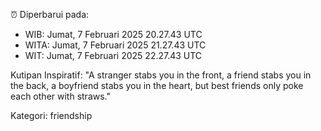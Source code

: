 ⏰ Diperbarui pada:
- WIB: Jumat, 7 Februari 2025 20.27.43 UTC
- WITA: Jumat, 7 Februari 2025 21.27.43 UTC
- WIT: Jumat, 7 Februari 2025 22.27.43 UTC

Kutipan Inspiratif:
"A stranger stabs you in the front, a friend stabs you in the back, a boyfriend stabs you in the heart, but best friends only poke each other with straws."


Kategori: friendship


